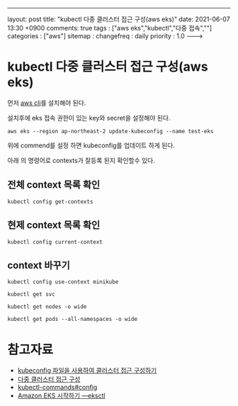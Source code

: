 ---
layout: post
title: "kubectl 다중 클러스터 접근 구성(aws eks)"
date: 2021-06-07 13:30 +0900
comments: true
tags : ["aws eks","kubectl","다중 접속",""]
categories : ["aws"]
sitemap :
changefreq : daily
priority : 1.0
--->
# kubectl 다중 클러스터 접근 구성(aws eks)

먼저 [aws cli](https://sejoung.github.io/2021/06/2021-06-07-awscli_install/)를 설치해야 된다.

설치후에 eks 접속 권한이 있는 key와 secret을 설정해야 된다.

```shell
aws eks --region ap-northeast-2 update-kubeconfig --name test-eks
```
위에 commend를 설정 하면 kubeconfig를 업데이트 하게 된다.

아래 의 명령어로 contexts가 잘등록 된지 확인할수 있다.

## 전체 context 목록 확인
```shell
kubectl config get-contexts
```

## 현제 context 목록 확인
```shell
kubectl config current-context

```

## context 바꾸기
```shell
kubectl config use-context minikube
```

```shell
kubectl get svc

kubectl get nodes -o wide

kubectl get pods --all-namespaces -o wide

```

# 참고자료
* [kubeconfig 파일을 사용하여 클러스터 접근 구성하기](https://kubernetes.io/ko/docs/concepts/configuration/organize-cluster-access-kubeconfig/)
* [다중 클러스터 접근 구성](https://kubernetes.io/ko/docs/tasks/access-application-cluster/configure-access-multiple-clusters/)  
* [kubectl-commands#config](https://kubernetes.io/docs/reference/generated/kubectl/kubectl-commands#config)
* [Amazon EKS 시작하기 —eksctl](https://docs.aws.amazon.com/ko_kr/eks/latest/userguide/getting-started-eksctl.html)
